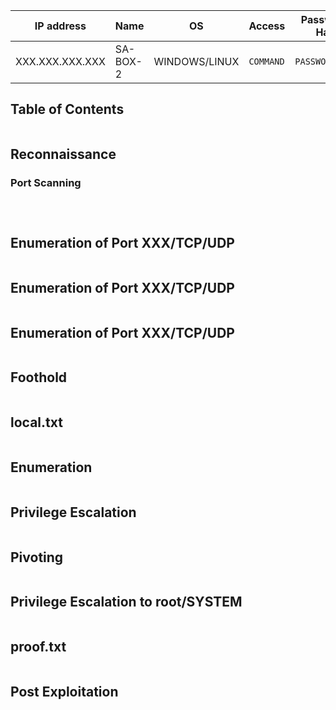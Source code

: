 
| IP address      | Name     | OS            | Access    | Password / Hash | FLAGS            | Status        |
| --------------- | -------- | ------------- | --------- | --------------- | ---------------- | ------------- |
| XXX.XXX.XXX.XXX | SA-BOX-2 | WINDOWS/LINUX | `COMMAND` | `PASSWORD/HASH` | NONE/LOCAL/PROOF | NOT-PWND/PWND |

## Table of Contents

```table-of-contents
```

## Reconnaissance

### Port Scanning

```c

```

```c

```

```c

```

## Enumeration of Port XXX/TCP/UDP

```c

```

## Enumeration of Port XXX/TCP/UDP

```c

```

## Enumeration of Port XXX/TCP/UDP

```c

```

## Foothold

```c

```

## local.txt

```c

```

## Enumeration

```c

```

## Privilege Escalation

```c

```

## Pivoting

```c

```

## Privilege Escalation to root/SYSTEM

```c

```

## proof.txt

```c

```

## Post Exploitation

```c

```